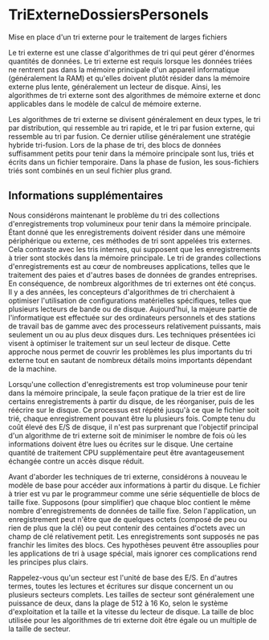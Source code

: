 # TriExterneDossiersPersonels
Mise en place d'un tri externe pour le traitement de larges fichiers

Le tri externe est une classe d'algorithmes de tri qui peut gérer d'énormes quantités de données. Le tri externe est requis lorsque les données triées ne rentrent pas dans la mémoire principale d'un appareil informatique (généralement la RAM) et qu'elles doivent plutôt résider dans la mémoire externe plus lente, généralement un lecteur de disque. Ainsi, les algorithmes de tri externe sont des algorithmes de mémoire externe et donc applicables dans le modèle de calcul de mémoire externe.

Les algorithmes de tri externe se divisent généralement en deux types, le tri par distribution, qui ressemble au tri rapide, et le tri par fusion externe, qui ressemble au tri par fusion. Ce dernier utilise généralement une stratégie hybride tri-fusion. Lors de la phase de tri, des blocs de données suffisamment petits pour tenir dans la mémoire principale sont lus, triés et écrits dans un fichier temporaire. Dans la phase de fusion, les sous-fichiers triés sont combinés en un seul fichier plus grand.

## Informations supplémentaires
Nous considérons maintenant le problème du tri des collections d'enregistrements trop volumineux pour tenir dans la mémoire principale. Étant donné que les enregistrements doivent résider dans une mémoire périphérique ou externe, ces méthodes de tri sont appelées tris externes. Cela contraste avec les tris internes, qui supposent que les enregistrements à trier sont stockés dans la mémoire principale. Le tri de grandes collections d'enregistrements est au cœur de nombreuses applications, telles que le traitement des paies et d'autres bases de données de grandes entreprises. En conséquence, de nombreux algorithmes de tri externes ont été conçus. Il y a des années, les concepteurs d'algorithmes de tri cherchaient à optimiser l'utilisation de configurations matérielles spécifiques, telles que plusieurs lecteurs de bande ou de disque. Aujourd'hui, la majeure partie de l'informatique est effectuée sur des ordinateurs personnels et des stations de travail bas de gamme avec des processeurs relativement puissants, mais seulement un ou au plus deux disques durs. Les techniques présentées ici visent à optimiser le traitement sur un seul lecteur de disque. Cette approche nous permet de couvrir les problèmes les plus importants du tri externe tout en sautant de nombreux détails moins importants dépendant de la machine.

Lorsqu'une collection d'enregistrements est trop volumineuse pour tenir dans la mémoire principale, la seule façon pratique de la trier est de lire certains enregistrements à partir du disque, de les réorganiser, puis de les réécrire sur le disque. Ce processus est répété jusqu'à ce que le fichier soit trié, chaque enregistrement pouvant être lu plusieurs fois. Compte tenu du coût élevé des E/S de disque, il n'est pas surprenant que l'objectif principal d'un algorithme de tri externe soit de minimiser le nombre de fois où les informations doivent être lues ou écrites sur le disque. Une certaine quantité de traitement CPU supplémentaire peut être avantageusement échangée contre un accès disque réduit.

Avant d'aborder les techniques de tri externe, considérons à nouveau le modèle de base pour accéder aux informations à partir du disque. Le fichier à trier est vu par le programmeur comme une série séquentielle de blocs de taille fixe. Supposons (pour simplifier) ​​que chaque bloc contient le même nombre d'enregistrements de données de taille fixe. Selon l'application, un enregistrement peut n'être que de quelques octets (composé de peu ou rien de plus que la clé) ou peut contenir des centaines d'octets avec un champ de clé relativement petit. Les enregistrements sont supposés ne pas franchir les limites des blocs. Ces hypothèses peuvent être assouplies pour les applications de tri à usage spécial, mais ignorer ces complications rend les principes plus clairs.

Rappelez-vous qu'un secteur est l'unité de base des E/S. En d'autres termes, toutes les lectures et écritures sur disque concernent un ou plusieurs secteurs complets. Les tailles de secteur sont généralement une puissance de deux, dans la plage de 512 à 16 Ko, selon le système d'exploitation et la taille et la vitesse du lecteur de disque. La taille de bloc utilisée pour les algorithmes de tri externe doit être égale ou un multiple de la taille de secteur.
